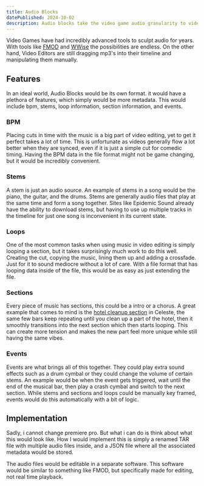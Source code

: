 ```yaml
---
title: Audio Blocks
datePublished: 2024-10-02
description: Audio blocks take the video game audio granularity to video editing.
---
```

Video Games have had incredibly advanced tools to sculpt audio for years. With tools like [FMOD](https://www.fmod.com/) and [WWise](https://www.audiokinetic.com/en/wwise/overview/) the possibilities are endless. On the other hand, Video Editors are still dragging mp3's into their timeline and manipulating them manually.

## Features
In an ideal world, Audio Blocks would be its own format. it would have a plethora of features, which simply would be more metadata. This would include bpm, stems, loop information, section information, and events.

### BPM
Placing cuts in time with the music is a big part of video editing, yet to get it perfect takes a lot of time. This is unfortunate as videos generally flow a lot better when they are synced, even if it is just a simple cut for comedic timing. Having the BPM data in the file format might not be game changing, but it would be incredibly convenient.

### Stems
A stem is just an audio source. An example of stems in a song would be the piano, the guitar, and the drums. Stems are generally audio files that play at the same time and form a song together. Sites like Epidemic Sound already have the ability to download stems, but having to use up multiple tracks in the timeline for just one song is inconvenient in its current state.

### Loops
One of the most common tasks when using music in video editing is simply looping a section, but it takes surprisingly much work to do this well. Creating the cut, copying the music, lining them up and adding a crossfade. Just for it to sound mediocre without a lot of care. With a file format that has looping data inside of the file, this would be as easy as just extending the file.

### Sections
Every piece of music has sections, this could be a intro or a chorus. A great example that comes to mind is the [hotel cleanup section](https://www.youtube.com/watch?v=0etenwnI1wo) in Celeste, the same few bars keep repeating until you clean up a part of the hotel, then it smoothly transitions into the next section which then starts looping. This can create more tension and makes the new part feel more unique while still having the same vibes.

### Events
Events are what brings all of this together. They could play extra sound effects such as a drum cymbal or they could change the volume of certain stems. An example would be when the event gets triggered, wait until the end of the musical bar, then play a crash cymbal and switch to the next section. While stems and sections and loops could be manually key framed, events would do this automatically with a bit of logic.

## Implementation
Sadly, i cannot change premiere pro. But what i can do is think about what this would look like. How I would implement this is simply a renamed TAR file with multiple audio files inside, and a JSON file where all the associated metadata would be stored.

The audio files would be editable in a separate software. This software would be similar to something like FMOD, but specifically made for editing, not real time playback.